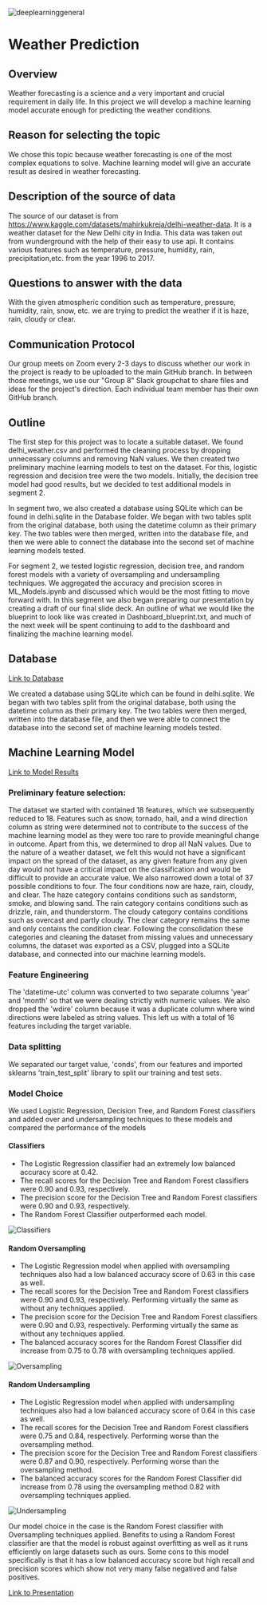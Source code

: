 ![deeplearninggeneral](https://user-images.githubusercontent.com/95719819/168449229-3b4df5d7-3ded-4cda-92c4-9c519a8229c9.png)
# Weather Prediction

## Overview

Weather forecasting is a science and a very important and crucial requirement in daily life. In this project we will develop a machine learning model accurate enough for predicting the weather conditions.

## Reason for selecting the topic

We chose this topic because weather forecasting is one of the most complex equations to solve. Machine learning model will give an accurate result as desired in weather forecasting.

## Description of the source of data

The source of our dataset is from https://www.kaggle.com/datasets/mahirkukreja/delhi-weather-data. It is a weather dataset for the New Delhi city in India. 
This data was taken out from wunderground with the help of their easy to use api. It contains various features such as temperature, pressure, humidity, rain, precipitation,etc. from the year 1996 to 2017.

## Questions to answer with the data

With the given atmospheric condition such as temperature, pressure, humidity, rain, snow, etc. we are trying to predict the weather if it is haze, rain, cloudy or clear.

## Communication Protocol
Our group meets on Zoom every 2-3 days to discuss whether our work in the project is ready to be uploaded to the main GitHub branch. In between those meetings, we use our "Group 8" Slack groupchat to share files and ideas for the project's direction. Each individual team member has their own GitHub branch.

## Outline

The first step for this project was to locate a suitable dataset. We found delhi_weather.csv and performed the cleaning process by dropping unnecessary columns and removing NaN values. We then created two preliminary machine learning models to test on the dataset. For this, logistic regression and decision tree were the two models. Initially, the decision tree model had good results, but we decided to test additional models in segment 2.

In segment two, we also created a database using SQLite which can be found in delhi.sqlite in the Database folder. We began with two tables split from the original database, both using the datetime column as their primary key. The two tables were then merged, written into the database file, and then we were able to connect the database into the second set of machine learning models tested. 

For segment 2, we tested logistic regression, decision tree, and random forest models with a variety of oversampling and undersampling techniques. We aggregated the accuracy and precision scores in ML_Models.ipynb and discussed which would be the most fitting to move forward with. In this segment we also began preparing our presentation by creating a draft of our final slide deck. An outline of what we would like the blueprint to look like was created in Dashboard_blueprint.txt, and much of the next week will be spent continuing to add to the dashboard and finalizing the machine learning model.

## Database
[Link to Database](https://github.com/rankx034/final-project/tree/main/Database "Link to Database")

We created a database using SQLite which can be found in delhi.sqlite. We began with two tables split from the original database, both using the datetime column as their primary key. The two tables were then merged, written into the database file, and then we were able to connect the database into the second set of machine learning models tested. 


## Machine Learning Model
[Link to Model Results](https://github.com/rankx034/final-project/blob/main/ML_Models.ipynb "Link to Model Code")

### Preliminary feature selection: 
The dataset we started with contained 18 features, which we subsequently reduced to 18. Features such as snow, tornado, hail, and a wind direction column as string were determined not to contribute to the success of the machine learning model as they were too rare to provide meaningful change in outcome. Apart from this, we determined to drop all NaN values. Due to the nature of a weather dataset, we felt this would not have a significant impact on the spread of the dataset, as any given feature from any given day would not have a critical impact on the classification and would be difficult to provide an accurate value. We also narrowed down a total of 37 possible conditions to four. The four conditions now are haze, rain, cloudy, and clear. The haze category contains conditions such as sandstorm, smoke, and blowing sand. The rain category contains conditions such as drizzle, rain, and thunderstorm. The cloudy category contains conditions such as overcast and partly cloudy. The clear category remains the same and only contains the condition clear. Following the consolidation these categories and cleaning the dataset from missing values and unnecessary columns, the dataset was exported as a CSV, plugged into a SQLite database, and connected into our machine learning models.

### Feature Engineering
The 'datetime-utc' column was converted to two separate columns 'year' and 'month' so that we were dealing strictly with numeric values. We also dropped the 'wdire' column because it was a duplicate column where wind directions were labeled as string values. This left us with a total of 16 features including the target variable.

### Data splitting
We separated our target value, 'conds', from our features and imported sklearns 'train_test_split' library to split our training and test sets.

### Model Choice

We used Logistic Regression, Decision Tree, and Random Forest classifiers and added over and undersampling techniques to these models and compared the performance of the models

#### Classifiers
- The Logistic Regression classifier had an extremely low balanced accuracy score at 0.42.
- The recall scores for the Decision Tree and Random Forest classifiers were 0.90 and 0.93, respectively.
- The precision score for the Decision Tree and Random Forest classifiers were 0.90 and 0.93, respectively.
- The Random Forest Classifier outperformed each model.

![Classifiers]()

#### Random Oversampling 
- The Logistic Regression model when applied with oversampling techniques also had a low balanced accuracy score of 0.63 in this case as well.
- The recall scores for the Decision Tree and Random Forest classifiers were 0.90 and 0.93, respectively. Performing virtually the same as without any techniques applied.
- The precision score for the Decision Tree and Random Forest classifiers were 0.90 and 0.93, respectively. Performing virtually the same as without any techniques applied.
- The balanced accuracy scores for the Random Forest Classifier did increase from 0.75 to 0.78 with oversampling techniques applied.

![Oversampling]()

#### Random Undersampling
- The Logistic Regression model when applied with undersampling techniques also had a low balanced accuracy score of 0.64 in this case as well.
- The recall scores for the Decision Tree and Random Forest classifiers were 0.75 and 0.84, respectively. Performing worse than the oversampling method.
- The precision score for the Decision Tree and Random Forest classifiers were 0.87 and 0.90, respectively. Performing worse than the oversampling method.
- The balanced accuracy scores for the Random Forest Classifier did increase from 0.78 using the oversampling method 0.82 with oversampling techniques applied.

![Undersampling]()

Our model choice in the case is the Random Forest classifier with Oversampling techniques applied. Benefits to using a Random Forest classifier are that the model is robust against overfitting as well as it runs efficiently on large datasets such as ours. Some cons to this model specifically is that it has a low balanced accuracy score but high recall and precision scores which show not very many false negatived and false positives.

[Link to Presentation](https://docs.google.com/presentation/d/1KeeU3EgppuTGKXcuOER7i4_vZN0HvCgSK5DiS5jiEsY/edit#slide=id.g12edf083185_0_1 "Link to Presentation")